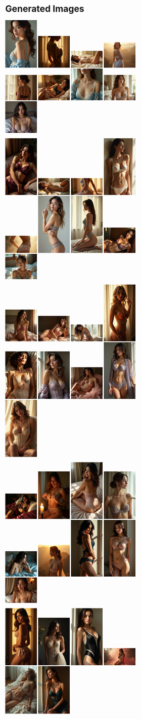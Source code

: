 # Generated Images



<img src="2025_06_26_01.webp" width="100"/> <img src="2025_06_26_02.webp" width="100"/> <img src="2025_06_26_03.webp" width="100"/> <img src="2025_06_26_04.webp" width="100"/> <img src="2025_06_26_05.webp" width="100"/> <img src="2025_06_26_06.webp" width="100"/> <img src="2025_06_26_07.webp" width="100"/> <img src="2025_06_26_08.webp" width="100"/> <img src="2025_06_26_09.webp" width="100"/>

<img src="2025_06_26_10.webp" width="100"/> <img src="2025_06_26_11.webp" width="100"/> <img src="2025_06_26_12.webp" width="100"/> <img src="2025_06_26_13.webp" width="100"/> <img src="2025_06_26_14.webp" width="100"/> <img src="2025_06_26_15.webp" width="100"/> <img src="2025_06_26_16.webp" width="100"/> <img src="2025_06_26_17.webp" width="100"/> <img src="2025_06_26_18.webp" width="100"/>

<img src="2025_06_26_19.webp" width="100"/> <img src="2025_06_26_20.webp" width="100"/> <img src="2025_06_26_21.webp" width="100"/> <img src="2025_06_26_22.webp" width="100"/> <img src="2025_06_26_23.webp" width="100"/> <img src="2025_06_26_24.webp" width="100"/> <img src="2025_06_26_25.webp" width="100"/> <img src="2025_06_26_26.webp" width="100"/> <img src="2025_06_26_27.webp" width="100"/>

<img src="2025_06_26_28.webp" width="100"/> <img src="2025_06_26_29.webp" width="100"/> <img src="2025_06_26_30.webp" width="100"/> <img src="2025_06_26_31.webp" width="100"/> <img src="2025_06_26_32.webp" width="100"/> <img src="2025_06_26_33.webp" width="100"/> <img src="2025_06_26_34.webp" width="100"/> <img src="2025_06_26_35.webp" width="100"/> <img src="2025_06_26_36.webp" width="100"/>

<img src="2025_06_26_37.webp" width="100"/> <img src="2025_06_26_38.webp" width="100"/> <img src="2025_06_26_39.webp" width="100"/> <img src="2025_06_26_40.webp" width="100"/> <img src="2025_06_26_41.webp" width="100"/> <img src="2025_06_26_42.webp" width="100"/>